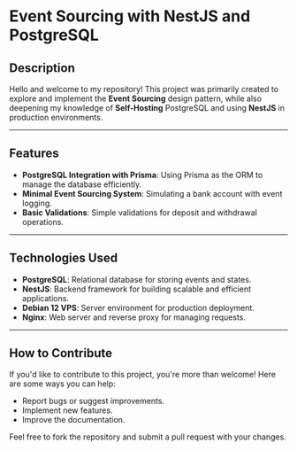 # Event Sourcing with NestJS and PostgreSQL

## Description

Hello and welcome to my repository! This project was primarily created to explore and implement the **Event Sourcing** design pattern, while also deepening my knowledge of **Self-Hosting** PostgreSQL and using **NestJS** in production environments.

---

## Features

- **PostgreSQL Integration with Prisma**: Using Prisma as the ORM to manage the database efficiently.  
- **Minimal Event Sourcing System**: Simulating a bank account with event logging.  
- **Basic Validations**: Simple validations for deposit and withdrawal operations.  

---

## Technologies Used

- **PostgreSQL**: Relational database for storing events and states.  
- **NestJS**: Backend framework for building scalable and efficient applications.  
- **Debian 12 VPS**: Server environment for production deployment.  
- **Nginx**: Web server and reverse proxy for managing requests.  

---

## How to Contribute

If you'd like to contribute to this project, you're more than welcome! Here are some ways you can help:  
- Report bugs or suggest improvements.  
- Implement new features.  
- Improve the documentation.  

Feel free to fork the repository and submit a pull request with your changes.